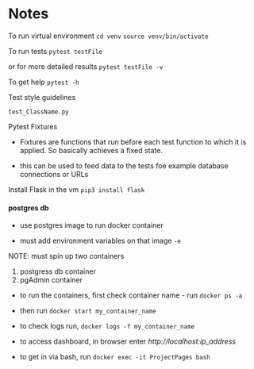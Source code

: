 # Notes

To run virtual environment
`cd venv`
`source venv/bin/activate`

To run tests `pytest testFile`

or for more detailed results `pytest testFile -v`

To get help `pytest -h`

Test style guidelines

`test_ClassName.py`

Pytest Fixtures

- Fixtures are functions that run before each test function to which it is applied. So basically achieves a fixed state.

- this can be used to feed data to the tests foe example database connections or URLs

Install Flask in the vm `pip3 install flask`

#### postgres db

- use postgres image to run docker container

- must add environment variables on that image `-e`

NOTE: must spin up two containers 
1. postgress db container
1. pgAdmin container

- to run the containers, first check container name - run `docker ps -a`
- then run `docker start my_container_name`

- to check logs run, `docker logs -f my_container_name`

- to access dashboard, in browser enter *http://localhost:ip_address*

- to get in via bash, run `docker exec -it ProjectPages bash`